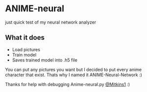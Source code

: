 # ANIME-neural
just quick test of my neural network analyzer

## What it does
- Load pictures
- Train model
- Saves trained model into .h5 file

You can put any pictures you want but I decided to put every anime character that exist. 
Thats why I named it ANIME-Neural-Network :)


Thanks for help with debugging Anime-neural.py [@Mitkins1](https://github.com/Mitkins1) :)
